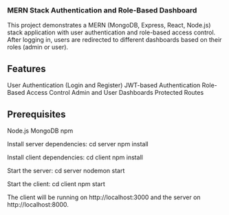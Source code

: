 ### MERN Stack Authentication and Role-Based Dashboard

This project demonstrates a MERN (MongoDB, Express, React, Node.js) stack application with user authentication and role-based access control. After logging in, users are redirected to different dashboards based on their roles (admin or user).

## Features
User Authentication (Login and Register)
JWT-based Authentication
Role-Based Access Control
Admin and User Dashboards
Protected Routes

## Prerequisites
Node.js
MongoDB
npm 

Install server dependencies:
cd server
npm install

Install client dependencies:
cd client
npm install

Start the server:
cd server
nodemon start

Start the client:
cd client
npm start

The client will be running on http://localhost:3000 and the server on http://localhost:8000.










